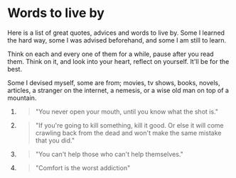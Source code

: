 # Words to live by

Here is a list of great quotes, advices and words to live by. Some I learned the hard way, some I was advised beforehand, and some I am still to learn. 

Think on each and every one of them for a while, pause after you read them. Think on it, and look into your heart, reflect on yourself. It'll be for the best.

Some I devised myself, some are from; movies, tv shows, books, novels, articles, a stranger on the internet, a nemesis, or a wise old man on top of a mountain. 

1. > "You never open your mouth, until you know what the shot is."
2. > "If you're going to kill something, kill it good. Or else it will come crawling back from the dead and won't make the same mistake that you did."
3. > "You can't help those who can't help themselves."
4. > "Comfort is the worst addiction"
